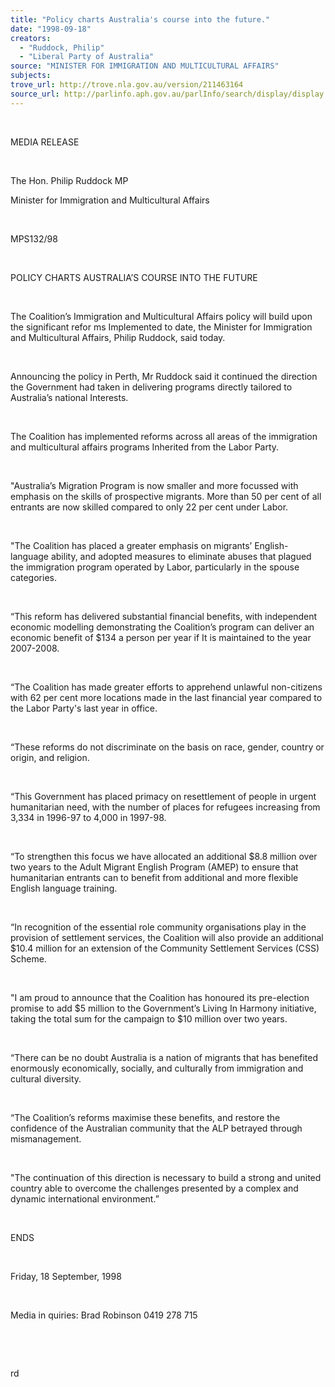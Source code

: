 ```yaml
---
title: "Policy charts Australia's course into the future."
date: "1998-09-18"
creators:
  - "Ruddock, Philip"
  - "Liberal Party of Australia"
source: "MINISTER FOR IMMIGRATION AND MULTICULTURAL AFFAIRS"
subjects:
trove_url: http://trove.nla.gov.au/version/211463164
source_url: http://parlinfo.aph.gov.au/parlInfo/search/display/display.w3p;query=Id%3A%22media/pressrel/ZLA05%22
---
```


   

  

  MEDIA RELEASE

  

  The Hon. Philip Ruddock MP

  Minister for Immigration and Multicultural Affairs

  

 MPS132/98

  

  POLICY CHARTS AUSTRALIA’S COURSE INTO THE 
FUTURE

  

  The Coalition’s Immigration and Multicultural Affairs policy will 
build upon the significant refor ms Implemented to date, the Minister 
for Immigration and Multicultural Affairs, Philip Ruddock, said today.

  

 Announcing the policy in Perth, Mr Ruddock said it 
continued the direction the Government had taken in delivering programs 
directly tailored to Australia’s national Interests.

  

 The Coalition has implemented reforms across all areas 
of the immigration and multicultural affairs programs Inherited from 
the Labor Party.

  

 "Australia’s Migration Program is now smaller 
and more focussed with emphasis on the skills of prospective migrants. 
More than 50 per cent of all entrants are now skilled compared to only 
22 per cent under Labor.

  

 "The Coalition has placed a greater emphasis 
on migrants’ English-language ability, and adopted measures to eliminate 
abuses that plagued the immigration program operated by Labor, particularly 
in the spouse categories.

  

 “This reform has delivered substantial financial 
benefits, with independent economic modelling demonstrating the Coalition’s 
program can deliver an economic benefit of $134 a person per year if 
It is maintained to the year 2007-2008.

  

 “The Coalition has made greater efforts to apprehend 
unlawful non-citizens with 62 per cent more locations made in the last 
financial year compared to the Labor Party's last year in office.

  

 “These reforms do not discriminate on the basis 
on race, gender, country or origin, and religion.

  

 “This Government has placed primacy on resettlement 
of people in urgent humanitarian need, with the number of places for 
refugees increasing from 3,334 in 1996-97 to 4,000 in 1997-98.

  

 “To strengthen this focus we have allocated an additional 
$8.8 million over two years to the Adult Migrant English Program (AMEP) 
to ensure that humanitarian entrants can to benefit from additional 
and more flexible English language training.

  

 “In recognition of the essential role community 
organisations play in the provision of settlement services, the Coalition 
will also provide an additional $10.4 million for an extension of the 
Community Settlement Services (CSS) Scheme.

  

 "I am proud to announce that the Coalition has 
honoured its pre-election promise to add $5 million to the Government’s 
Living In Harmony initiative, taking the total sum for the campaign 
to $10 million over two years.

  

 “There can be no doubt Australia is a nation of 
migrants that has benefited enormously economically, socially, and culturally 
from immigration and cultural diversity.

  

 “The Coalition’s reforms maximise these benefits, 
and restore the confidence of the Australian community that the ALP 
betrayed through mismanagement.

  

 "The continuation of this direction is necessary 
to build a strong and united country able to overcome the challenges 
presented by a complex and dynamic international environment.”

  

 ENDS

  

 Friday, 18 September, 1998

  

  Media in quiries: Brad Robinson 0419 278 715

  

  

  rd

